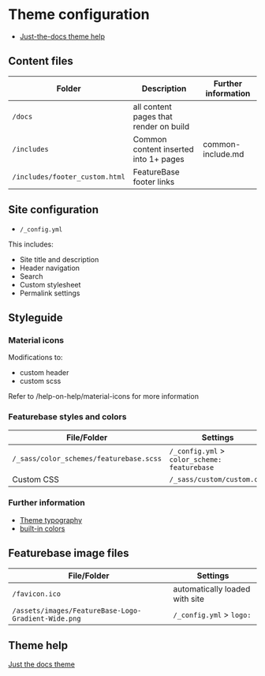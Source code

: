 # Theme configuration

* [Just-the-docs theme help](https://just-the-docs.github.io/just-the-docs/)





## Content files

| Folder | Description | Further information |
|---|---|---|
| `/docs` | all content pages that render on build |  |
| `/includes` | Common content inserted into 1+ pages | common-include.md |
| `/includes/footer_custom.html` | FeatureBase footer links |

## Site configuration

* `/_config.yml`

This includes:
* Site title and description
* Header navigation
* Search
* Custom stylesheet
* Permalink settings

## Styleguide

### Material icons

Modifications to:
* custom header
* custom scss

Refer to /help-on-help/material-icons for more information

### Featurebase styles and colors

| File/Folder | Settings |
|---|---|
| `/_sass/color_schemes/featurebase.scss` | `/_config.yml` > `color_scheme: featurebase` |
| Custom CSS | `/_sass/custom/custom.css` | Automatically loaded |

### Further information

* [Theme typography](https://just-the-docs.github.io/just-the-docs/docs/ui-components/typography/)
* [built-in colors](https://just-the-docs.github.io/just-the-docs/docs/utilities/color/)

## Featurebase image files

| File/Folder | Settings |
|---|---|
| `/favicon.ico` | automatically loaded with site |
| `/assets/images/FeatureBase-Logo-Gradient-Wide.png` | `/_config.yml` > `logo:` |

## Theme help

[Just the docs theme](https://just-the-docs.github.io)
